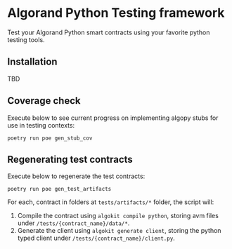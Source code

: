# Algorand Python Testing framework

Test your Algorand Python smart contracts using your favorite python testing tools.

## Installation

TBD

## Coverage check

Execute below to see current progress on implementing algopy stubs for use in testing contexts:

```
poetry run poe gen_stub_cov
```

## Regenerating test contracts 

Execute below to regenerate the test contracts:

```
poetry run poe gen_test_artifacts
```

For each, contract in folders at `tests/artifacts/*` folder, the script will:

1. Compile the contract using `algokit compile python`, storing avm files under `/tests/{contract_name}/data/*`.
2. Generate the client using `algokit generate client`, storing the python typed client under `/tests/{contract_name}/client.py`.
